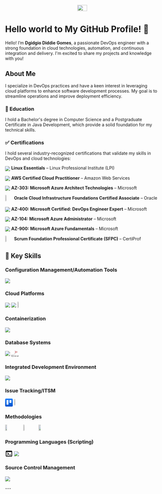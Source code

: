 
<p align="center">
 <img src="https://media4.giphy.com/media/v1.Y2lkPTc5MGI3NjExcXp1dTBnaTc5dTZzd25jMWdvc2ViOW8zOHVqY3ZzdTZqcGhuaWk5OCZlcD12MV9pbnRlcm5hbF9naWZfYnlfaWQmY3Q9Zw/uIJBFZoOaifHf52MER/giphy.webp" width="25%" height="25%" >  
</p>

# Hello world to My GitHub Profile! 👋

Hello! I’m **Dgidgio Diddie Gomes**, a passionate DevOps engineer with a strong foundation in cloud technologies, automation, and continuous integration and delivery. I'm excited to share my projects and knowledge with you!

## About Me 

I specialize in DevOps practices and have a keen interest in leveraging cloud platforms to enhance software development processes. My goal is to streamline operations and improve deployment efficiency.

### :blue_book: Education 
I hold a Bachelor's degree in Computer Science and a Postgraduate Certificate in Java Development, which provide a solid foundation for my technical skills.

### :white_check_mark: Certifications

I hold several industry-recognized certifications that validate my skills in DevOps and cloud technologies:

 <img src="https://skillicons.dev/icons?i=linux" align="center"> **Linux Essentials** – Linux Professional Institute (LPI)
  
<img src="https://skillicons.dev/icons?i=aws" align="center"> **AWS Certified Cloud Practitioner** – Amazon Web Services

<img src="https://skillicons.dev/icons?i=azure" align="center"> **AZ-303: Microsoft Azure Architect Technologies** – Microsoft 

<img src="https://play-lh.googleusercontent.com/lvUW3XukTSHnop1wGHVO1cn2EMwoEa2ZfjBhpIt0t1MhjWXa319OUHJ4zzzhdzf6Vis=w240-h480" align="center" width="5%" height="5%"> **Oracle Cloud Infrastructure Foundations Certified Associate** – Oracle

<img src="https://skillicons.dev/icons?i=azure" align="center"> **AZ-400: Microsoft Certified: DevOps Engineer Expert** – Microsoft

<img src="https://skillicons.dev/icons?i=azure" align="center"> **AZ-104: Microsoft Azure Administrator** – Microsoft

<img src="https://skillicons.dev/icons?i=azure" align="center"> **AZ-900: Microsoft Azure Fundamentals** – Microsoft

<img src="https://ones.com/hs-fs/hubfs/Why%20is%20Sprint%20Review%20Necessary_.png?width=790&height=444&name=Why%20is%20Sprint%20Review%20Necessary_.png" align ="center" width="5%" height="10%"> **Scrum Foundation Professional Certificate (SFPC)** – CertiProf

## :muscle: Key Skills  

<!--- A esquerda  <h3 align="center">Automation Tools1</h3> ---> 
<h3 align="left">Configuration Management/Automation Tools</h3>
  <p align="left">
 <!-- terraform,jenkins,ansible --> <img src="https://skillicons.dev/icons?i=terraform,jenkins,ansible" align="center" />
  </p>

<h3 align="left">Cloud Platforms</h3>
  <p align="left">
  <!-- AWS --> <img src="https://skillicons.dev/icons?i=azure" align="center"> 
  <!-- Azure --> <img src="https://skillicons.dev/icons?i=aws" align="center"> 
  <!-- Oracle Cloud --> <img src="https://play-lh.googleusercontent.com/lvUW3XukTSHnop1wGHVO1cn2EMwoEa2ZfjBhpIt0t1MhjWXa319OUHJ4zzzhdzf6Vis=w240-h480"  width="5%" height="5%" align="center">
 </p>

<h3 align="left">Containerization</h3>
 <p align="left">
  <!-- Docker, Kubernetes --> <img src="https://skillicons.dev/icons?i=docker,kubernetes" align="center">  
 </p>

<h3 align="left"> Database Systems </h3>
 <p align="left">
  <!-- mySQL --> <img src="https://skillicons.dev/icons?i=mysql,sqlite" align="center" />
  <!-- microsoft-sql-server --> <img src="https://github.com/walkxcode/dashboard-icons/blob/main/png/microsoft-sql-server.png?raw=true" width="5%" height="5%" align="center"/>
 </p>

<h3 align="left"> Integrated Development Environment </h3>
 <p align="left">
 <!-- Visual Studio Code, eclipse, pycharm, vim, sublime --> <img src="https://skillicons.dev/icons?i=vscode,eclipse,pycharm,vim,sublime" align="center" />
 </p>

<h3 align="left"> Issue Tracking/ITSM </h3>
 <p align="left">
<!-- Trello --> <img src="https://github.com/walkxcode/dashboard-icons/blob/main/png/atlassian-trello.png?raw=true" width="5%" height="5%" align="center"> 
<!-- BMC Remed --> <img src="https://storage.googleapis.com/xmcom-wp-content-uploads/1/2016/12/bcm-768x384.png" width="7%" height="7%" align="center"> 
 </p>

<h3 align="left"> Methodologies</h3>
 <p align="left">
  <!-- Agile --> <img src="https://efile.systems/blog/content/images/size/w1200/2023/05/agile-01-scaled.webp" width="11%" height="11%" align="center" >
  <!-- Scrum --> <img src="https://www.nimblework.com/wp-content/uploads/2022/12/scrum-development-1024x909-1.jpg" width="9%" height="9%" align="center" >
  <!-- Waterfall --> <img src="https://www.leadertask.com/wp-content/uploads/2024/01/waterfall.jpg" width="12%" height="12%" align="center">
 </p>

<h3 align=left>Programming Languages (Scripting)</h3>
 <p align="left">
 <!-- shell scripting--> <img src="https://github.com/walkxcode/dashboard-icons/blob/main/png/shell-tips.png?raw=true" width="5%" height="5%" align="center">  
 <!-- python, powershell, java --> <img src="https://skillicons.dev/icons?i=python,powershell,java" align="center">
 </p>

 <h3 align="left">Source Control Management </h3>
  <p align="left">
  <!-- git, github --> <img src="https://skillicons.dev/icons?i=git,github" align="center">
  </p>
---
